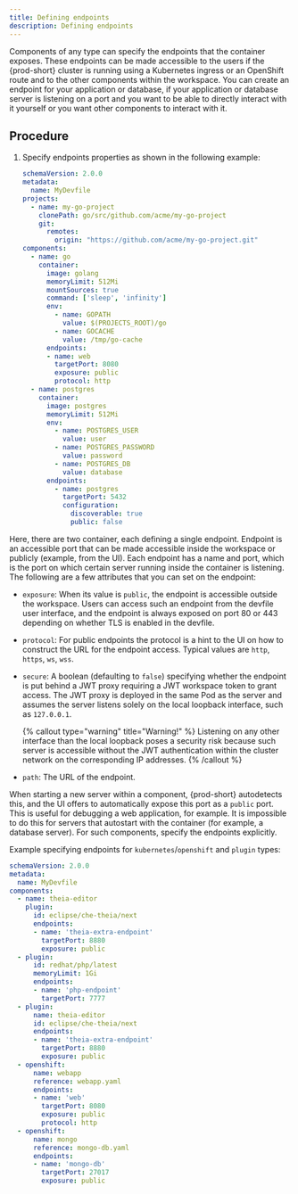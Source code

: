 ```yaml
---
title: Defining endpoints
description: Defining endpoints
---
```


Components of any type can specify the endpoints that the container exposes. These endpoints can be made accessible to the users if the {prod-short} cluster is running using a Kubernetes ingress or an OpenShift route and to the other components within the workspace. You can create an endpoint for your application or database, if your application or database server is listening on a port and you want to be able to directly interact with it yourself or you want other components to interact with it.

## Procedure

1. Specify endpoints properties as shown in the following example:

    ```yaml {% title="Specify endpoints properties" filename="devfile.yaml" %}
    schemaVersion: 2.0.0
    metadata:
      name: MyDevfile
    projects:
      - name: my-go-project
        clonePath: go/src/github.com/acme/my-go-project
        git:
          remotes:
            origin: "https://github.com/acme/my-go-project.git"
    components:
      - name: go
        container:
          image: golang
          memoryLimit: 512Mi
          mountSources: true
          command: ['sleep', 'infinity']
          env:
            - name: GOPATH
              value: $(PROJECTS_ROOT)/go
            - name: GOCACHE
              value: /tmp/go-cache
          endpoints:
          - name: web
            targetPort: 8080
            exposure: public
            protocol: http
      - name: postgres
        container:
          image: postgres
          memoryLimit: 512Mi
          env:
            - name: POSTGRES_USER
              value: user
            - name: POSTGRES_PASSWORD
              value: password
            - name: POSTGRES_DB
              value: database
          endpoints:
            - name: postgres
              targetPort: 5432
              configuration:
                discoverable: true
                public: false
    ```

Here, there are two container, each defining a single endpoint. Endpoint
is an accessible port that can be made accessible inside the workspace
or publicly (example, from the UI). Each endpoint has a name and port,
which is the port on which certain server running inside the container
is listening. The following are a few attributes that you can set on the
endpoint:

- `exposure`: When its value is `public`, the endpoint is accessible
    outside the workspace. Users can access such an endpoint from the
    devfile user interface, and the endpoint is always exposed on port
    80 or 443 depending on whether TLS is enabled in the devfile.

- `protocol`: For public endpoints the protocol is a hint to the UI on
    how to construct the URL for the endpoint access. Typical values are
    `http`, `https`, `ws`, `wss`.

- `secure`: A boolean (defaulting to `false`) specifying whether the
    endpoint is put behind a JWT proxy requiring a JWT workspace token
    to grant access. The JWT proxy is deployed in the same Pod as the
    server and assumes the server listens solely on the local loopback
    interface, such as `127.0.0.1`.

    {% callout type="warning" title="Warning!" %}
    Listening on any other interface than the local loopback poses a
    security risk because such server is accessible without the JWT
    authentication within the cluster network on the corresponding IP
    addresses.
    {% /callout %}

- `path`: The URL of the endpoint.

When starting a new server within a component, {prod-short} autodetects this, and the UI offers to automatically expose this port as a `public` port. This is useful for debugging a web application, for example. It is impossible to do this for servers that autostart with the container (for example, a database server). For such components, specify the endpoints explicitly.

Example specifying endpoints for `kubernetes`/`openshift` and `plugin`
types:

```yaml {% filename="devfile.yaml" %}
schemaVersion: 2.0.0
metadata:
  name: MyDevfile
components:
  - name: theia-editor
    plugin:
      id: eclipse/che-theia/next
      endpoints:
      - name: 'theia-extra-endpoint'
        targetPort: 8880
        exposure: public
  - plugin:
      id: redhat/php/latest
      memoryLimit: 1Gi
      endpoints:
      - name: 'php-endpoint'
        targetPort: 7777
  - plugin:
      name: theia-editor
      id: eclipse/che-theia/next
      endpoints:
      - name: 'theia-extra-endpoint'
        targetPort: 8880
        exposure: public
  - openshift:
      name: webapp
      reference: webapp.yaml
      endpoints:
      - name: 'web'
        targetPort: 8080
        exposure: public
        protocol: http
  - openshift:
      name: mongo
      reference: mongo-db.yaml
      endpoints:
      - name: 'mongo-db'
        targetPort: 27017
        exposure: public
```
